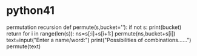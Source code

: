 # python41
permutation recursion
def permute(s,bucket=''):
    if not s:
        print(bucket)
        return
    for i in range(len(s)):
        ns=s[:i]+s[i+1:]
        permute(ns,bucket+s[i])
text=input("Enter a name/word:")
print("Possibilities of combinations......")
permute(text)
